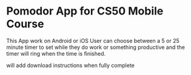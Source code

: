 # Pomodor App for CS50 Mobile Course
This App work on Android or iOS
User can choose between a 5 or 25 minute timer to set while they do work or something productive and the timer will ring
when the time is finished.

will add download instructions when fully complete